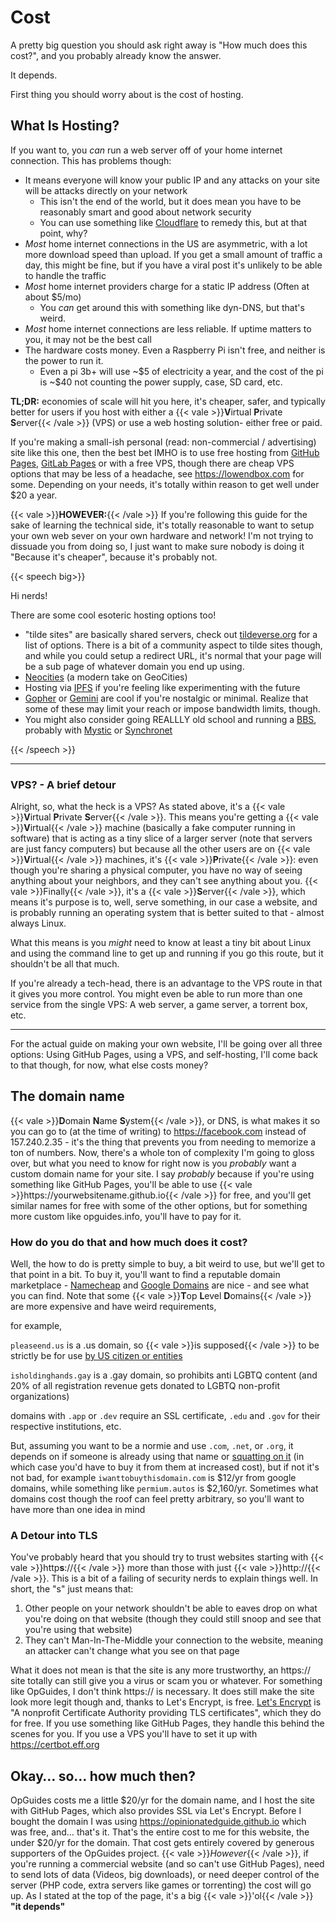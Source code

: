 # Cost

A pretty big question you should ask right away is "How much does this cost?", and you probably already know the answer.

It depends.

First thing you should worry about is the cost of hosting. 

## What Is Hosting?

If you want to, you *can* run a web server off of your home internet connection. This has problems though: 

* It means everyone will know your public IP and any attacks on your site will be attacks directly on your network
  * This isn't the end of the world, but it does mean you have to be reasonably smart and good about network security
  * You can use something like [Cloudflare](https://www.cloudflare.com/plans/#overview) to remedy this, but at that point, why?
* *Most* home internet connections in the US are asymmetric, with a lot more download speed than upload. If you get a small amount of traffic a day, this might be fine, but if you have a viral post it's unlikely to be able to handle the traffic
* *Most* home internet providers charge for a static IP address (Often at about $5/mo)
  * You *can* get around this with something like dyn-DNS, but that's weird.
* *Most* home internet connections are less reliable. If uptime matters to you, it may not be the best call
* The hardware costs money. Even a Raspberry Pi isn't free, and neither is the power to run it.
  * Even a pi 3b+ will use ~$5 of electricity a year, and the cost of the pi is ~\$40 not counting the power supply, case, SD card, etc.

**TL;DR:** economies of scale will hit you here, it's cheaper, safer, and typically better for users if you host with either a {{< vale >}}**V**irtual **P**rivate **S**erver{{< /vale >}} (VPS) or use a web hosting solution- either free or paid.

If you're making a small-ish personal (read: non-commercial / advertising) site like this one, then the best bet IMHO is to use free hosting from [GitHub Pages](https://pages.github.com), [GitLab Pages](https://docs.gitlab.com/ee/user/project/pages/) or with a free VPS, though there are cheap VPS options that may be less of a headache, see https://lowendbox.com for some. Depending on your needs, it's totally within reason to get well under $20 a year.

{{< vale >}}**HOWEVER:**{{< /vale >}} If you're following this guide for the sake of learning the technical side, it's totally reasonable to want to setup your own web sever on your own hardware and network! I'm not trying to dissuade you from doing so, I just want to make sure nobody is doing it "Because it's cheaper", because it's probably not.

{{< speech big>}}

Hi nerds!

There are some cool esoteric hosting options too!

* "tilde sites" are basically shared servers, check out [tildeverse.org](https://tildeverse.org/members/ ) for a list of options. There is a bit of a community aspect to tilde sites though, and while you could setup a redirect URL, it's normal that your page will be a sub page of whatever domain you end up using. 
* [Neocities](https://neocities.org) (a modern take on GeoCities)
* Hosting via [IPFS](https://www.ipfs.com) if you're feeling like experimenting with the future
* [Gopher](https://web.cortland.edu/flteach/methods/obj1/gopher.html) or [Gemini](https://gemini.circumlunar.space) are cool if you're nostalgic or minimal. Realize that some of these may limit your reach or impose bandwidth limits, though.
* You might also consider going REALLLY old school and running a [BBS](https://en.wikipedia.org/wiki/Bulletin_board_system), probably with [Mystic](http://www.mysticbbs.com) or [Synchronet](http://www.synchro.net)

{{< /speech >}}

---

### VPS? - A brief detour

Alright, so, what the heck is a VPS? As stated above, it's a {{< vale >}}**V**irtual **P**rivate **S**erver{{< /vale >}}. This means you're getting a {{< vale >}}**V**irtual{{< /vale >}} machine (basically a fake computer running in software) that is acting as a tiny slice of a larger server (note that servers are just fancy computers) but because all the other users are on {{< vale >}}**V**irtual{{< /vale >}} machines, it's {{< vale >}}**P**rivate{{< /vale >}}: even though you're sharing a physical computer, you have no way of seeing anything about your neighbors, and they can't see anything about you. {{< vale >}}Finally{{< /vale >}}, it's a {{< vale >}}**S**erver{{< /vale >}}, which means it's purpose is to, well, serve something, in our case a website, and is probably running an operating system that is better suited to that - almost always Linux.

What this means is you *might* need to know at least a tiny bit about Linux and using the command line to get up and running if you go this route, but it shouldn't be all that much.

If you're already a tech-head, there is an advantage to the VPS route in that it gives you more control. You might even be able to run more than one service from the single VPS: A web server, a game server, a torrent box, etc.

---

For the actual guide on making your own website, I'll be going over all three options: Using GitHub Pages, using a VPS, and self-hosting, I'll come back to that though, for now, what else costs money?

## The domain name

{{< vale >}}**D**omain **N**ame **S**ystem{{< /vale >}}, or DNS, is what makes it so you can go to (at the time of writing) to https://facebook.com instead of 157.240.2.35 - it's the thing that prevents you from needing to memorize a ton of numbers. Now, there's a whole ton of complexity I'm going to gloss over, but what you need to know for right now is you *probably* want a custom domain name for your site. I say *probably* because if you're using something like GitHub Pages, you'll be able to use {{< vale >}}htt<span>p</span>s://y<span>ourwebsitename.github.io</span>{{< /vale >}} for free, and you'll get similar names for free with some of the other options, but for something more custom like opguides.info, you'll have to pay for it.

<!--The spans in the above link are a hack to make it inactive on the site, so that someone doesn't come along and make that go to something weird-->

### How do you do that and how much does it cost?

Well, the how to do is pretty simple to buy, a bit weird to use, but we'll get to that point in a bit. To buy it, you'll want to find a reputable domain marketplace - [Namecheap](https://www.namecheap.com) and [Google Domains](https://domains.google) are nice - and see what you can find. Note that some {{< vale >}}**T**op **L**evel **D**omains{{< /vale >}} are more expensive and have weird requirements, 

for example, 

`pleaseend.us` is a .us domain, so {{< vale >}}is supposed{{< /vale >}} to be strictly be for use [by US citizen or entities](https://en.wikipedia.org/wiki/.us#Restrictions_on_use_of_.us_domains)

`isholdinghands.gay` is a .gay domain, so prohibits anti LGBTQ content (and 20% of all registration revenue gets donated to LGBTQ non-profit organizations) 

domains with `.app` or `.dev` require an SSL certificate, `.edu` and `.gov` for their respective institutions, etc.

But, assuming you want to be a normie and use `.com`, `.net`, or `.org`, it depends on if someone is already using that name or [squatting on it](https://en.wikipedia.org/wiki/Cybersquatting) (in which case you'd have to buy it from them at increased cost), but if not it's not bad, for example `iwanttobuythisdomain.com` is $12/yr from google domains, while something like `permium.autos` is \$2,160/yr. Sometimes what domains cost though the roof can feel pretty arbitrary, so you'll want to have more than one idea in mind

### A Detour into TLS

You've probably heard that you should try to trust websites starting with {{< vale >}}http**s**://{{< /vale >}} more than those with just {{< vale >}}http://{{< /vale >}}. This is a bit of a failing of security nerds to explain things well. In short, the "s" just means that:

1. Other people on your network shouldn't be able to eaves drop on what you're doing on that website (though they could still snoop and see that you're using that website)
2. They can't Man-In-The-Middle your connection to the website, meaning an attacker can't change what you see on that page

What it does not mean is that the site is any more trustworthy, an https:// site totally can still give you a virus or scam you or whatever. For something like OpGuides, I don't think https:// is necessary. It does still make the site look more legit though and, thanks to Let's Encrypt, is free. [Let's Encrypt](https://letsencrypt.org) is "A nonprofit Certificate Authority providing TLS certificates", which they do for free. If you use something like GitHub Pages, they handle this behind the scenes for you. If you use a VPS you'll have to set it up with https://certbot.eff.org 

## Okay… so… how much then?

OpGuides costs me a little $20/yr for the domain name, and I host the site with GitHub Pages, which also provides SSL via Let's Encrypt. Before I bought the domain I was using https://opinionatedguide.github.io which was free, and… that's it. That's the entire cost to me for this website, the under \$20/yr for the domain. That cost gets entirely covered by generous supporters of the OpGuides project. {{< vale >}}*However*{{< /vale >}}, if you're running a commercial website (and so can't use GitHub Pages), need to send lots of data (Videos, big downloads), or need deeper control of the server (PHP code, extra servers like games or torrenting) the cost will go up. As I stated at the top of the page, it's a big {{< vale >}}'ol{{< /vale >}} **"it depends"**